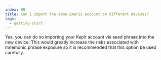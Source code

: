 ```yaml
---
index: 99
title: Can I import the same Emeris account on different devices?
tags: 
  - getting-start
---
```


Yes, you can do so importing your Keplr account via seed phrase into the new device. This would greatly increase the risks associated with mnemonic phrase exposure so it is recommended that this option be used carefully.
